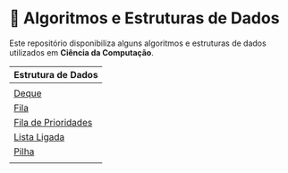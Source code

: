 # :rocket: Algoritmos e Estruturas de Dados

Este repositório disponibiliza alguns algoritmos e estruturas de dados utilizados em **Ciência da Computação**.

|                                           Estrutura de Dados                                          |
|-------------------------------------------------------------------------------------------------------|
|                                                                                                       |
| [Deque](./src/deque.py)                                                                               |
| [Fila](./src/fila.py)                                                                                 |
| [Fila de Prioridades](./src/priority_queue.py)                                                        |
| [Lista Ligada](./src/linked_list.py)                                                                  |
| [Pilha](./src/pilha.py)                                                                               |
|                                                                                                       |

